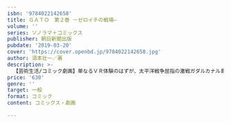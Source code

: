 ```yaml
---
isbn: '9784022142658'
title: ＧＡＴＯ　第２巻 －ゼロイチの戦場―
volume: ''
series: ソノラマ＋コミックス
publisher: 朝日新聞出版
pubdate: '2019-03-20'
cover: 'https://cover.openbd.jp/9784022142658.jpg'
author: 須本壮一／著
description: >-
  【芸術生活/コミック劇画】単なるＶＲ体験のはずが、太平洋戦争屈指の激戦ガダルカナル島攻防戦に巻き込まれてしまった羽場たち。歴史上、全滅するはずの日本兵部隊に捕まってしまった友人を救うため、羽場たちは戦局への介入を試みるのだが……。
price: '630'
genre: ''
target: 一般
format: コミック
content: コミックス・劇画

---
```


